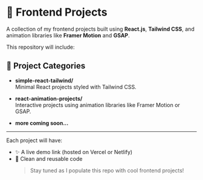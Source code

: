 # 🎨 Frontend Projects

A collection of my frontend projects built using **React.js**, **Tailwind CSS**, and animation libraries like **Framer Motion** and **GSAP**.

This repository will include:

## 📁 Project Categories

- **simple-react-tailwind/**  
  Minimal React projects styled with Tailwind CSS.

- **react-animation-projects/**  
  Interactive projects using animation libraries like Framer Motion or GSAP.

- **more coming soon...**

---

Each project will have:

- ✨ A live demo link (hosted on Vercel or Netlify)
- 🧱 Clean and reusable code
  > Stay tuned as I populate this repo with cool frontend projects!
